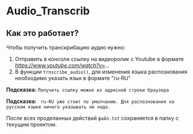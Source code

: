 # Audio_Transcrib

## Как это работает?
Чтобы получить транскрибацию аудио нужно:

  1. Отправить в консоли ссылку на видеоролик с Youtube в формате *https://www.youtube.com/watch?v=...* 
  2. В функции `trnscribe_audio()`, для изменения языка распознования необходимо указать язык в формате "ru-RU"

**Подсказка:** 
``` Получить ссылку можно из адресной строки браузера ```

**Подсказка:**
``` ru-RU уже стоит по умолчанию. Для распознования на русском языке ничего указывать не надо.```

После всех проделанных действий `файл.txt` сохраняется в папку с текущим проектом.
